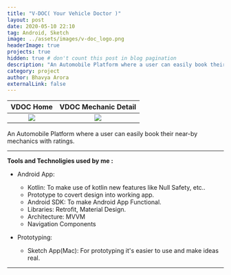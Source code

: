 ```yaml
---
title: "V-DOC( Your Vehicle Doctor )"
layout: post
date: 2020-05-10 22:10
tag: Android, Sketch
image: ../assets/images/v-doc_logo.png
headerImage: true
projects: true
hidden: true # don't count this post in blog pagination
description: "An Automobile Platform where a user can easily book their near-by mechanics with ratings."
category: project
author: Bhavya Arora
externalLink: false
---
```


VDOC Home            |  VDOC Mechanic Detail
:-------------------------:|:-------------------------:
![](https://user-images.githubusercontent.com/30223933/114264045-41d6a780-9a06-11eb-99c2-e603287dc97e.png)  |  ![](https://user-images.githubusercontent.com/30223933/114264046-456a2e80-9a06-11eb-92ef-410bd8788a7b.png)

An Automobile Platform where a user can easily book their near-by mechanics with ratings.

---

 **Tools and Technoligies used by me :**

- Android App:
    - Kotlin: To make use of kotlin new features like Null Safety, etc..
    - Prototype to covert design into working app.
    - Android SDK: To make Android App Functional.
    - Libraries: Retrofit, Material Design.
    - Architecture: MVVM
    - Navigation Components

- Prototyping:
    - Sketch App(Mac): For prototyping it's easier to use and make ideas real.

---
